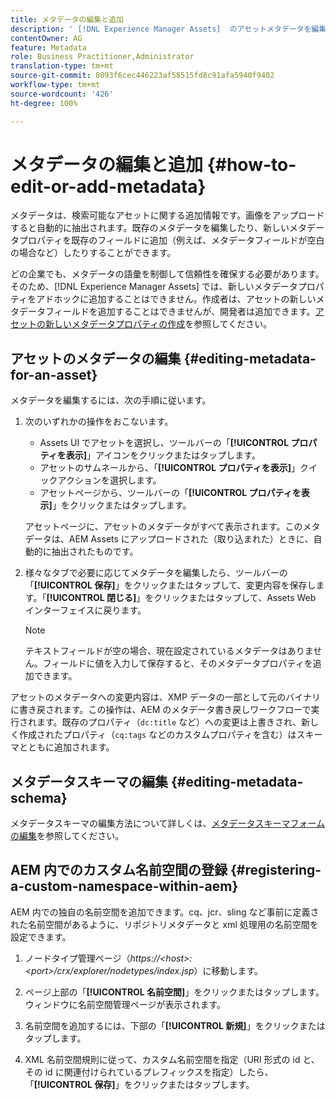 ```yaml
---
title: メタデータの編集と追加
description: ' [!DNL Experience Manager Assets]  のアセットメタデータを編集する様々な方法について説明します。'
contentOwner: AG
feature: Metadata
role: Business Practitioner,Administrator
translation-type: tm+mt
source-git-commit: 8093f6cec446223af58515fd8c91afa5940f9402
workflow-type: tm+mt
source-wordcount: '426'
ht-degree: 100%

---
```



# メタデータの編集と追加 {#how-to-edit-or-add-metadata}

メタデータは、検索可能なアセットに関する追加情報です。画像をアップロードすると自動的に抽出されます。既存のメタデータを編集したり、新しいメタデータプロパティを既存のフィールドに追加（例えば、メタデータフィールドが空白の場合など）したりすることができます。

どの企業でも、メタデータの語彙を制御して信頼性を確保する必要があります。そのため、[!DNL Experience Manager Assets] では、新しいメタデータプロパティをアドホックに追加することはできません。作成者は、アセットの新しいメタデータフィールドを追加することはできませんが、開発者は追加できます。[アセットの新しいメタデータプロパティの作成](meta-edit.md#editing-metadata-schema)を参照してください。

## アセットのメタデータの編集 {#editing-metadata-for-an-asset}

メタデータを編集するには、次の手順に従います。

1. 次のいずれかの操作をおこないます。

   * Assets UI でアセットを選択し、ツールバーの「**[!UICONTROL プロパティを表示]**」アイコンをクリックまたはタップします。
   * アセットのサムネールから、「**[!UICONTROL プロパティを表示]**」クイックアクションを選択します。
   * アセットページから、ツールバーの「**[!UICONTROL プロパティを表示]**」をクリックまたはタップします。

   アセットページに、アセットのメタデータがすべて表示されます。このメタデータは、AEM Assets にアップロードされた（取り込まれた）ときに、自動的に抽出されたものです。

1. 様々なタブで必要に応じてメタデータを編集したら、ツールバーの「**[!UICONTROL 保存]**」をクリックまたはタップして、変更内容を保存します。「**[!UICONTROL 閉じる]**」をクリックまたはタップして、Assets Web インターフェイスに戻ります。

   >[!NOTE]
   >
   >テキストフィールドが空の場合、現在設定されているメタデータはありません。フィールドに値を入力して保存すると、そのメタデータプロパティを追加できます。

アセットのメタデータへの変更内容は、XMP データの一部として元のバイナリに書き戻されます。この操作は、AEM のメタデータ書き戻しワークフローで実行されます。既存のプロパティ（`dc:title` など）への変更は上書きされ、新しく作成されたプロパティ（`cq:tags` などのカスタムプロパティを含む）はスキーマとともに追加されます。

<!-- XMP write-back is supported and enabled for the platforms and file formats described in technical requirements. -->

## メタデータスキーマの編集 {#editing-metadata-schema}

メタデータスキーマの編集方法について詳しくは、[メタデータスキーマフォームの編集](metadata-schemas.md#edit-metadata-schema-forms)を参照してください。

## AEM 内でのカスタム名前空間の登録 {#registering-a-custom-namespace-within-aem}

AEM 内での独自の名前空間を追加できます。cq、jcr、sling など事前に定義された名前空間があるように、リポジトリメタデータと xml 処理用の名前空間を設定できます。

1. ノードタイプ管理ページ（*https://&lt;host>:&lt;port>/crx/explorer/nodetypes/index.jsp*）に移動します。
1. ページ上部の「**[!UICONTROL 名前空間]**」をクリックまたはタップします。ウィンドウに名前空間管理ページが表示されます。

1. 名前空間を追加するには、下部の「**[!UICONTROL 新規]**」をクリックまたはタップします。
1. XML 名前空間規則に従って、カスタム名前空間を指定（URI 形式の id と、その id に関連付けられているプレフィックスを指定）したら、「**[!UICONTROL 保存]**」をクリックまたはタップします。
